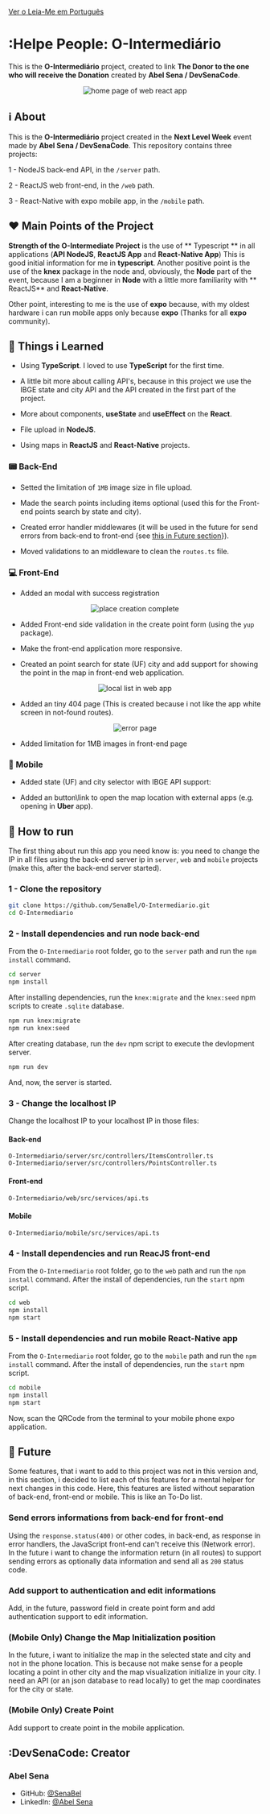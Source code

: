 [Ver o Leia-Me em Português](README-pt-br.md)

# :Helpe People: O-Intermediário

This is the **O-Intermediário** project, created to link **The Donor to the one who will receive the Donation** created by **Abel Sena / DevSenaCode**.

<div align="center">
    <img src="images/preview/front.png" alt="home page of web react app" />
</div>

## :information_source: About

This is the **O-Intermediário** project created in the **Next Level Week** event made by **Abel Sena / DevSenaCode**. This repository contains three projects:

1 - NodeJS back-end API, in the `/server` path.

2 - ReactJS web front-end, in the `/web` path.

3 - React-Native with expo mobile app, in the `/mobile` path.

## :heart: Main Points of the Project

**Strength of the O-Intermediate Project** is the use of ** Typescript ** in all applications (**API NodeJS**, **ReactJS App** and **React-Native App**) This is good initial information for me in **typescript**. Another positive point is the use of the **knex** package in the node and, obviously, the **Node** part of the event, because I am a beginner in **Node** with a little more familiarity with ** ReactJS** and **React-Native**.

Other point, interesting to me is the use of **expo** because, with my oldest hardware i can run mobile apps only because **expo** (Thanks for all **expo** community).

## :book: Things i Learned

- Using **TypeScript**. I loved to use **TypeScript** for the first time.

- A little bit more about calling API's, because in this project we use the IBGE state and city API and the API created in the first part of the project.

- More about components, **useState** and **useEffect** on the **React**.

- File upload in **NodeJS**.

- Using maps in **ReactJS** and **React-Native** projects.

### :pager: Back-End

- Setted the limitation of `1MB` image size in file upload.

- Made the search points including items optional (used this for the Front-end points search by state and city).

- Created error handler middlewares (it will be used in the future for send errors from back-end to front-end {see [this in Future section](#Send-errors-informations-from-back-end-for-front-end)}).

- Moved validations to an middleware to clean the `routes.ts` file.

### :computer: Front-End

- Added an modal with success registration

<div align="center">
    <img src="images/preview/complete.png" alt="place creation complete" />
</div>

- Added Front-end side validation in the create point form (using the `yup` package).

- Make the front-end application more responsive.

- Created an point search for state (UF) city and add support for showing the point in the map in front-end web application.

<div align="center">
    <img src="images/preview/weblocais.png" alt="local list in web app" />
</div>

- Added an tiny 404 page (This is created because i not like the app white screen in not-found routes).

<div align="center">
    <img src="images/preview/error.png" alt="error page" />
</div>

- Added limitation for 1MB images in front-end page

### :iphone: Mobile

- Added state (UF) and city selector with IBGE API support:

- Added an button\link to open the map location with external apps (e.g. opening in **Uber** app).

## :floppy_disk: How to run

The first thing about run this app you need know is: you need to change the IP in all files using the back-end server ip in `server`, `web` and `mobile` projects (make this, after the back-end server started).

### 1 - Clone the repository

```bash
git clone https://github.com/SenaBel/O-Intermediario.git
cd O-Intermediario
```

### 2 - Install dependencies and run node back-end

From the `O-Intermediario` root folder, go to the `server` path and run the `npm install` command.

```bash
cd server
npm install
```

After installing dependencies, run the `knex:migrate` and the `knex:seed` npm scripts to create `.sqlite` database.

```bash
npm run knex:migrate
npm run knex:seed
```

After creating database, run the `dev` npm script to execute the devlopment server.

```bash
npm run dev
```

And, now, the server is started.

### 3 - Change the localhost IP

Change the localhost IP to your localhost IP in those files:

#### Back-end

```
O-Intermediario/server/src/controllers/ItemsController.ts
O-Intermediario/server/src/controllers/PointsController.ts
```

#### Front-end

```
O-Intermediario/web/src/services/api.ts
```

#### Mobile

```
O-Intermediario/mobile/src/services/api.ts
```

### 4 - Install dependencies and run ReacJS front-end

From the `O-Intermediario` root folder, go to the `web` path and run the `npm install` command. After the install of dependencies, run the `start` npm script.

```bash
cd web
npm install
npm start
```

### 5 - Install dependencies and run mobile React-Native app

From the `O-Intermediario` root folder, go to the `mobile` path and run the `npm install` command. After the install of dependencies, run the `start` npm script.

```bash
cd mobile
npm install
npm start
```

Now, scan the QRCode from the terminal to your mobile phone expo application.

## :flags: Future

Some features, that i want to add to this project was not in this version and, in this section, i decided to list each of this features for a mental helper for next changes in this code. Here, this features are listed without separation of back-end, front-end or mobile. This is like an To-Do list.

### Send errors informations from back-end for front-end

Using the `response.status(400)` or other codes, in back-end, as response in error handlers, the JavaScript front-end can't receive this (Network error). In the future i want to change the information return (in all routes) to support sending errors as optionally data information and send all as `200` status code.

### Add support to authentication and edit informations

Add, in the future, password field in create point form and add authentication support to edit information.

### (Mobile Only) Change the Map Initialization position

In the future, i want to initialize the map in the selected state and city and not in the phone location. This is because not make sense for a people locating a point in other city and the map visualization initialize in your city. I need an API (or an json database to read locally) to get the map coordinates for the city or state.

### (Mobile Only) Create Point

Add support to create point in the mobile application.

## :DevSenaCode: Creator

### Abel Sena

- GitHub: [@SenaBel](https://github.com/SenaBel)
- LinkedIn: [@Abel Sena](www.linkedin.com/in/abel-sena)
